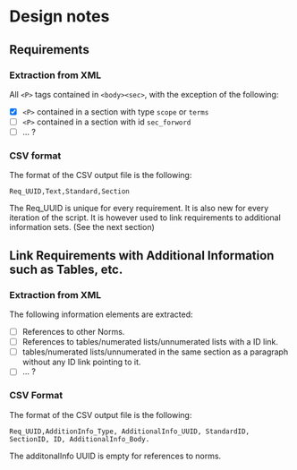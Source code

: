 # Design notes 

## Requirements 

### Extraction from XML 
All `<P>` tags contained in `<body><sec>`, with the exception of the following: 
- [x] `<P>` contained in a section with type `scope` or `terms`
- [ ] `<P>` contained in a section with id `sec_forword`
- [ ] ... ? 
### CSV format 
The format of the CSV output file is the following: 

    Req_UUID,Text,Standard,Section

The Req_UUID is unique for every requirement. It is also new for every iteration of the script. It is however used  to link requirements to additional information sets. (See the next section)

## Link Requirements with Additional Information such as Tables, etc. 

### Extraction from XML 
The following information elements are extracted: 
- [ ] References to other Norms. 
- [ ] References to tables/numerated lists/unnumerated lists with a ID link.
- [ ] tables/numerated lists/unnumerated in the same section as a paragraph without any ID link pointing to it. 
- [ ] ... ? 

### CSV Format
The format of the CSV output file is the following: 

    Req_UUID,AdditionInfo_Type, AdditionalInfo_UUID, StandardID, SectionID, ID, AdditionalInfo_Body.  

The additonalInfo UUID is empty for references to norms. 